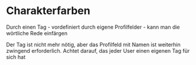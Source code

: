 # Charakterfarben
Durch einen Tag - vordefiniert durch eigene Profilfelder - kann man die wörtliche Rede einfärgen

Der Tag ist nicht mehr nötig, aber das Profilfeld mit Namen ist weiterhin zwingend erforderlich. Achtet darauf, das jeder User einen eigenen Tag für sich hat
